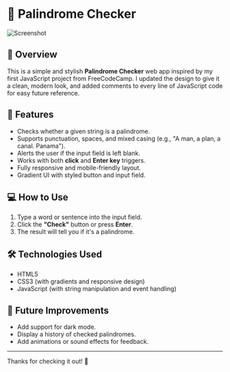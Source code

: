 # 🧠 Palindrome Checker

![Screenshot](Palindrome%20Checker/PalindromeChecker.png)

## 📘 Overview

This is a simple and stylish **Palindrome Checker** web app inspired by my first JavaScript project from FreeCodeCamp. I updated the design to give it a clean, modern look, and added comments to every line of JavaScript code for easy future reference.

## 🚀 Features

- Checks whether a given string is a palindrome.
- Supports punctuation, spaces, and mixed casing (e.g., "A man, a plan, a canal. Panama").
- Alerts the user if the input field is left blank.
- Works with both **click** and **Enter key** triggers.
- Fully responsive and mobile-friendly layout.
- Gradient UI with styled button and input field.

## 💻 How to Use

1. Type a word or sentence into the input field.
2. Click the **"Check"** button or press **Enter**.
3. The result will tell you if it's a palindrome.

## 🛠️ Technologies Used

- HTML5
- CSS3 (with gradients and responsive design)
- JavaScript (with string manipulation and event handling)

## 📝 Future Improvements

- Add support for dark mode.
- Display a history of checked palindromes.
- Add animations or sound effects for feedback.

---

Thanks for checking it out! 🎉
